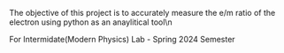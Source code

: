 The objective of this project is to accurately measure the e/m ratio of the electron using python as an anaylitical tool\n


For Intermidate(Modern Physics) Lab - Spring 2024 Semester
